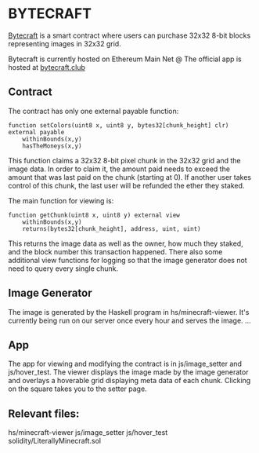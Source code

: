 # BYTECRAFT
[Bytecraft](https://bytecraft.club) is a smart contract where users can purchase 32x32 8-bit blocks representing images in 32x32 grid.

Bytecraft is currently hosted on Ethereum Main Net @
The official app is hosted at [bytecraft.club](https://bytecraft.club)

## Contract
The contract has only one external payable function:
```solidity
function setColors(uint8 x, uint8 y, bytes32[chunk_height] clr) external payable
	withinBounds(x,y)
	hasTheMoneys(x,y)
```

This function claims a 32x32 8-bit pixel chunk in the 32x32 grid and the image data. In order to claim it, the amount paid needs to exceed the amount that was last paid on the chunk (starting at 0). If another user takes control of this chunk, the last user will be refunded the ether they staked.

The main function for viewing is:
```solidity
function getChunk(uint8 x, uint8 y) external view
	withinBounds(x,y)
	returns(bytes32[chunk_height], address, uint, uint)
```

This returns the image data as well as the owner, how much they staked, and the block number this transaction happened. There also some additional view functions for logging so that the image generator does not need to query every single chunk.

## Image Generator
The image is generated by the Haskell program in hs/minecraft-viewer. It's currently being run on our server once every hour and serves the image.
...

## App
The app for viewing and modifying the contract is in js/image_setter and js/hover_test. The viewer displays the image made by the image generator and overlays a hoverable grid displaying meta data of each chunk. Clicking on the square takes you to the setter page.

## Relevant files:
hs/minecraft-viewer
js/image_setter
js/hover_test
solidity/LiterallyMinecraft.sol
